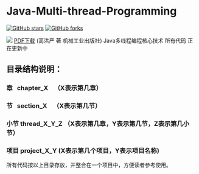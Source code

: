 # Java-Multi-thread-Programming

[![GitHub stars](https://img.shields.io/github/stars/loveincode/Java-Multi-thread-Programming.svg?style=social&label=Stars)](https://github.com/loveincode/Java-Multi-thread-Programming)
[![GitHub forks](https://img.shields.io/github/forks/loveincode/Java-Multi-thread-Programming.svg?style=social&label=Forks)](https://github.com/loveincode/Java-Multi-thread-Programming)

![](https://raw.githubusercontent.com/loveincode/Java-Multi-thread-Programming/master/Java%E5%A4%9A%E7%BA%BF%E7%A8%8B%E7%BC%96%E7%A8%8B%E6%A0%B8%E5%BF%83%E6%8A%80%E6%9C%AF.jpg)
[PDF下载](https://github.com/loveincode/Java-Multi-thread-Programming/raw/master/Java%E5%A4%9A%E7%BA%BF%E7%A8%8B%E7%BC%96%E7%A8%8B%E6%A0%B8%E5%BF%83%E6%8A%80%E6%9C%AF.pdf) 
(高洪严 著 机械工业出版社)
Java多线程编程核心技术 所有代码 正在更新中
## 目录结构说明：
### 章    chapter_X    （X表示第几章）
### 节    section_X    （X表示第几节）
### 小节  thread_X_Y_Z （X表示第几章，Y表示第几节，Z表示第几小节）  
### 项目  project_X_Y   (X表示第几个项目，Y表示项目名称)
所有代码按以上目录存放，并整合在一个项目中，方便读者参考使用。
